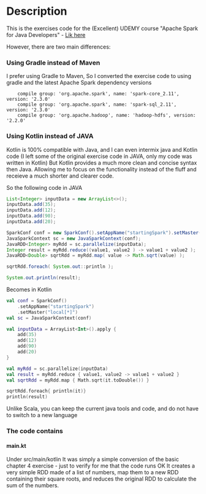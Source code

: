 # Description
This is the exercises code for the (Excellent) UDEMY course "Apache Spark for Java Developers"  - [Lik here](https://www.udemy.com/share/100DmqAEQYc1hTQn4=/) 

However, there are two main differences:

### Using Gradle instead of  Maven
I prefer using Gradle to Maven, So I converted the exercise code to using gradle and the latest Apache Spark dependency versions
```
    compile group: 'org.apache.spark', name: 'spark-core_2.11', version: '2.3.0'
    compile group: 'org.apache.spark', name: 'spark-sql_2.11', version: '2.3.0'
    compile group: 'org.apache.hadoop', name: 'hadoop-hdfs', version: '2.2.0'
``` 

### Using Kotlin instead of JAVA
Kotlin is 100% compatible with Java, and I can even intermix java and Kotlin code (I left some of the original exercise code in JAVA, only my code was written in Kotlin)
But Kotlin provides a much more clean and concise syntax then Java.
Allowing me to focus on the functionality instead of the fluff and receieve a much shorter and clearer code.

So the following code in JAVA
```java
List<Integer> inputData = new ArrayList<>();
inputData.add(35);
inputData.add(12);
inputData.add(90);
inputData.add(20);

SparkConf conf = new SparkConf().setAppName("startingSpark").setMaster("local[*]");
JavaSparkContext sc = new JavaSparkContext(conf);
JavaRDD<Integer> myRdd = sc.parallelize(inputData);
Integer result = myRdd.reduce((value1, value2 ) -> value1 + value2 );
JavaRDD<Double> sqrtRdd = myRdd.map( value -> Math.sqrt(value) );

sqrtRdd.foreach( System.out::println );

System.out.println(result);
```

Becomes in Kotlin
```kotlin
val conf = SparkConf()
    .setAppName("startingSpark")
    .setMaster("local[*]")
val sc = JavaSparkContext(conf)

val inputData = ArrayList<Int>().apply {
    add(35)
    add(12)
    add(90)
    add(20)
}

val myRdd = sc.parallelize(inputData)
val result = myRdd.reduce { value1, value2 -> value1 + value2 }
val sqrtRdd = myRdd.map { Math.sqrt(it.toDouble()) }

sqrtRdd.foreach{ println(it)}
println(result)
```

Unlike Scala, you can keep the current java tools and code, and do not have to switch to a new language

### The code contains
#### main.kt
Under src/main/kotlin
It was simply a simple conversion of the basic chapter 4 exercise - just to verify for me that the code runs OK
It creates a very simple RDD made of a list of numbers, map them to a new RDD containing their square roots, and reduces the original RDD to calculate the sum of the numbers. 